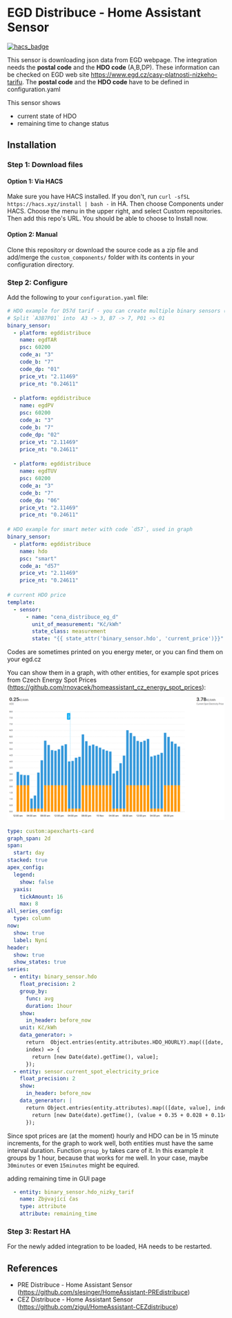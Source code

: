 # EGD Distribuce - Home Assistant Sensor

[![hacs_badge](https://img.shields.io/badge/HACS-Default-orange.svg?style=for-the-badge)](https://github.com/custom-components/hacs)

This sensor is downloading json data from EGD webpage. The integration needs the **postal code** and the **HDO code** (A,B,DP). These information can be checked on EGD web site https://www.egd.cz/casy-platnosti-nizkeho-tarifu.
The **postal code** and the **HDO code** have to be defined in configuration.yaml

This sensor shows

- current state of HDO
- remaining time to change status

## Installation

### Step 1: Download files

#### Option 1: Via HACS

Make sure you have HACS installed. If you don't, run `curl -sfSL https://hacs.xyz/install | bash -` in HA.
Then choose Components under HACS. Choose the menu in the upper right, and select Custom repositories. Then add this repo's URL. You should be able to choose to Install now.

#### Option 2: Manual

Clone this repository or download the source code as a zip file and add/merge the `custom_components/` folder with its contents in your configuration directory.

### Step 2: Configure

Add the following to your `configuration.yaml` file:

```yaml
# HDO example for D57d tarif - you can create multiple binary sensors (A3B7P1 A3B7P2 A3B7P6)
# Split `A3B7P01` into  A3 -> 3, B7 -> 7, P01 -> 01
binary_sensor:
  - platform: egddistribuce
    name: egdTAR
    psc: 60200
    code_a: "3"
    code_b: "7"
    code_dp: "01"
    price_vt: "2.11469"
    price_nt: "0.24611"

  - platform: egddistribuce
    name: egdPV
    psc: 60200
    code_a: "3"
    code_b: "7"
    code_dp: "02"
    price_vt: "2.11469"
    price_nt: "0.24611"

  - platform: egddistribuce
    name: egdTUV
    psc: 60200
    code_a: "3"
    code_b: "7"
    code_dp: "06"
    price_vt: "2.11469"
    price_nt: "0.24611"

# HDO example for smart meter with code `d57`, used in graph
binary_sensor:
  - platform: egddistribuce
    name: hdo
    psc: "smart"
    code_a: "d57"
    price_vt: "2.11469"
    price_nt: "0.24611"

# current HDO price
template:
  - sensor:
      - name: "cena_distribuce_eg_d"
        unit_of_measurement: "Kč/kWh"
        state_class: measurement
        state: "{{ state_attr('binary_sensor.hdo', 'current_price')}}"
```

Codes are sometimes printed on you energy meter, or you can find them on your egd.cz

You can show them in a graph, with other entities, for example spot prices from Czech Energy Spot Prices (https://github.com/rnovacek/homeassistant_cz_energy_spot_prices):

![electricity prices graph](docs/graf.png)

```yaml
type: custom:apexcharts-card
graph_span: 2d
span:
  start: day
stacked: true
apex_config:
  legend:
    show: false
  yaxis:
    tickAmount: 16
    max: 8
all_series_config:
  type: column
now:
  show: true
  label: Nyní
header:
  show: true
  show_states: true
series:
  - entity: binary_sensor.hdo
    float_precision: 2
    group_by:
      func: avg
      duration: 1hour
    show:
      in_header: before_now
    unit: Kč/kWh
    data_generator: >
      return  Object.entries(entity.attributes.HDO_HOURLY).map(([date, value],
      index) => {
        return [new Date(date).getTime(), value];
      });
  - entity: sensor.current_spot_electricity_price
    float_precision: 2
    show:
      in_header: before_now
    data_generator: |
      return Object.entries(entity.attributes).map(([date, value], index) => {
        return [new Date(date).getTime(), (value + 0.35 + 0.028 + 0.114 )* 1.21];
      });
```

Since spot prices are (at the moment) hourly and HDO can be in 15 minute increments, for the graph to work well, both entities must have the same interval duration. Function `group_by` takes care of it. In this example it groups by 1 hour, because that works for me well. In your case, maybe `30minutes` or even `15minutes` might be equired.


adding remaining time in GUI page
```yaml
  - entity: binary_sensor.hdo_nizky_tarif
    name: Zbývající čas
    type: attribute
    attribute: remaining_time
```

### Step 3: Restart HA

For the newly added integration to be loaded, HA needs to be restarted.

## References

- PRE Distribuce - Home Assistant Sensor (https://github.com/slesinger/HomeAssistant-PREdistribuce)
- CEZ Distribuce - Home Assistant Sensor (https://github.com/zigul/HomeAssistant-CEZdistribuce)
